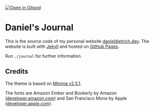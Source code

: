 [![Open in Gitpod](https://gitpod.io/button/open-in-gitpod.svg)](https://gitpod.io/#https://github.com/danieldietrich/journal)

# Daniel's Journal

This is the source code of my personal website [danieldietrich.dev](https://danieldietrich.dev). The website is built with [Jekyll](https://jekyllrb.com/) and hosted on [GitHub Pages](https://pages.github.com/).

Run `./journal` for further information.

## Credits

The theme is based on [Minima v2.5.1](https://github.com/jekyll/minima/tree/38a84a949f9753c4542e25f422935f59b4913053).

The fonts are Amazon Ember and Bookerly by Amazon ([developer.amazon.com](https://developer.amazon.com/en-US/alexa/branding/echo-guidelines/identity-guidelines/typography)) and San Francisco Mono by Apple ([developer.apple.com](https://developer.apple.com/fonts/)).

